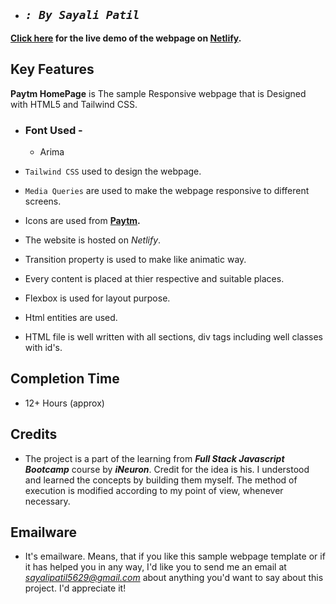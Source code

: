 - ## _`: By Sayali Patil`_

**[Click here](https://paytm-clone-bysaya.netlify.app/) for the live demo of the webpage on [Netlify](https://www.netlify.com/).**

## Key Features

**Paytm HomePage** is The sample Responsive webpage that is Designed with HTML5 and Tailwind CSS.

- ### Font Used -

  - Arima

- `Tailwind CSS` used to design the webpage.
- `Media Queries` are used to make the webpage responsive to different screens.
- Icons are used from **[Paytm](https://paytm.com/).**
- The website is hosted on _Netlify_.
- Transition property is used to make like animatic way.
- Every content is placed at thier respective and suitable places.
- Flexbox is used for layout purpose.
- Html entities are used.
- HTML file is well written with all sections, div tags including well classes with id's.

## Completion Time

- 12+ Hours (approx)

## Credits

- The project is a part of the learning from **_Full Stack Javascript Bootcamp_** course by **_iNeuron_**. Credit for the idea is his. I understood and learned the concepts by building them myself. The method of execution is modified according to my point of view, whenever necessary.

## Emailware

- It's emailware. Means, that if you like this sample webpage template or if it has helped you in any way, I'd like you to send me an email at *sayalipatil5629@gmail.com* about anything you'd want to say about this project. I'd appreciate it!
